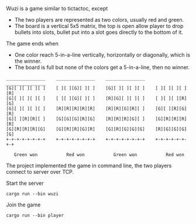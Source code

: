 Wuzi is a game similar to tictactoc, except

* The two players are represented as two colors, usually red and green.
* The board is a vertical 5x5 matrix, the top is open allow player to drop bullets into slots, bullet put into a slot goes directly to the bottom of it.

The game ends when

* One color reach 5-in-a-line vertically, horizontally or diagonally, which is the winner.
* The board is full but none of the colors get a 5-in-a-line, then no winner.


```
_______________    _______________    _______________    _______________
[G][ ][ ][ ][ ]    [ ][ ][G][ ][ ]    [G][ ][ ][ ][ ]    [ ][ ][ ][ ][R]
[G][ ][ ][ ][ ]    [ ][ ][G][ ][ ]    [R][G][ ][ ][ ]    [ ][ ][ ][R][G]
[G][ ][ ][ ][ ]    [R][R][R][R][R]    [R][R][G][R][ ]    [G][ ][R][G][R]
[G][ ][R][R][ ]    [G][G][G][R][G]    [R][R][R][G][ ]    [G][R][R][R][R]
[G][R][R][R][G]    [G][R][R][G][R]    [G][R][G][G][G]    [R][G][G][G][G]
+-+-+-+-+-+-+-+    +-+-+-+-+-+-+-+    +-+-+-+-+-+-+-+    +-+-+-+-+-+-+-+

   Green won           Red won           Green won           Red won
```

The project implemented the game in command line, the two players connect to server over TCP.


Start the server

```
cargo run --bin wuzi
```

Join the game

```
cargo run --bin player
```
